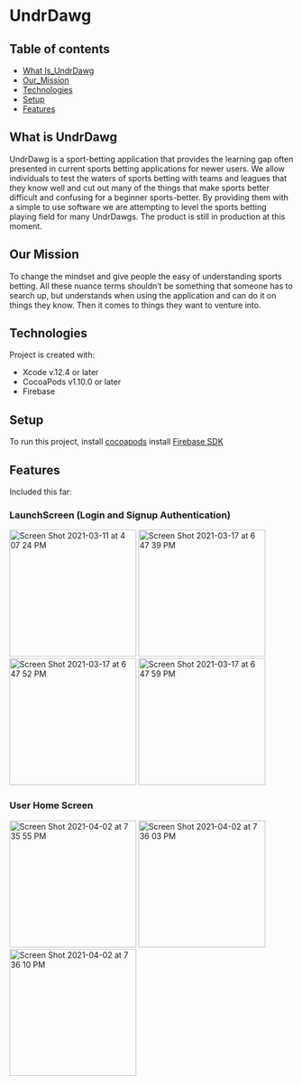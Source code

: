 # UndrDawg



## Table of contents
* [What Is_UndrDawg](#what-is-undrdawg)
* [Our_Mission](#our-mission)
* [Technologies](#technologies)
* [Setup](#setup)
* [Features](#features)

## What is UndrDawg
UndrDawg is a sport-betting application that provides the learning gap often presented in current sports betting applications for newer users. We allow individuals to test the waters of sports betting with teams and leagues that they know well and cut out many of the things that make sports better difficult and confusing for a beginner sports-better. By providing them with a simple to use software we are attempting to level the sports betting playing field for many UndrDawgs.
The product is still in production at this moment.

## Our Mission
To change the mindset and give people the easy of understanding sports betting. All these nuance terms shouldn’t be something that someone has to search up, but understands when using the application and can do it on things they know. Then it comes to things they want to venture into. 

## Technologies
Project is created with:
* Xcode v.12.4 or later
* CocoaPods v1.10.0 or later
* Firebase

## Setup
To run this project, 
install [cocoapods](https://cocoapods.org/ "cocoapods")
install [Firebase SDK](https://firebase.google.com/docs/ios/setup "Firebase_SDK")



## Features
Included this far:

### LaunchScreen (Login and Signup Authentication) 
<img width="225" alt="Screen Shot 2021-03-11 at 4 07 24 PM" src="https://user-images.githubusercontent.com/31326034/110871823-f359b000-8283-11eb-9a6b-6a3ee0491e86.png">
<img width="225" alt="Screen Shot 2021-03-17 at 6 47 39 PM" src="https://user-images.githubusercontent.com/31326034/111561375-93667c00-8751-11eb-9fc6-9a56d9727df2.png">
<img width="225" alt="Screen Shot 2021-03-17 at 6 47 52 PM" src="https://user-images.githubusercontent.com/31326034/111561411-9f523e00-8751-11eb-85f7-7780862c477f.png">
<img width="225" alt="Screen Shot 2021-03-17 at 6 47 59 PM" src="https://user-images.githubusercontent.com/31326034/111561431-a8dba600-8751-11eb-95c8-6430817f5836.png">


### User Home Screen
<img width="225" alt="Screen Shot 2021-04-02 at 7 35 55 PM" src="https://user-images.githubusercontent.com/31326034/113465782-9fa63680-93eb-11eb-9861-055e42adb807.png">
<img width="225" alt="Screen Shot 2021-04-02 at 7 36 03 PM" src="https://user-images.githubusercontent.com/31326034/113465784-a2089080-93eb-11eb-9f07-658d604c898f.png">
<img width="225" alt="Screen Shot 2021-04-02 at 7 36 10 PM" src="https://user-images.githubusercontent.com/31326034/113465788-a339bd80-93eb-11eb-91da-2a2dd42b3eed.png">
